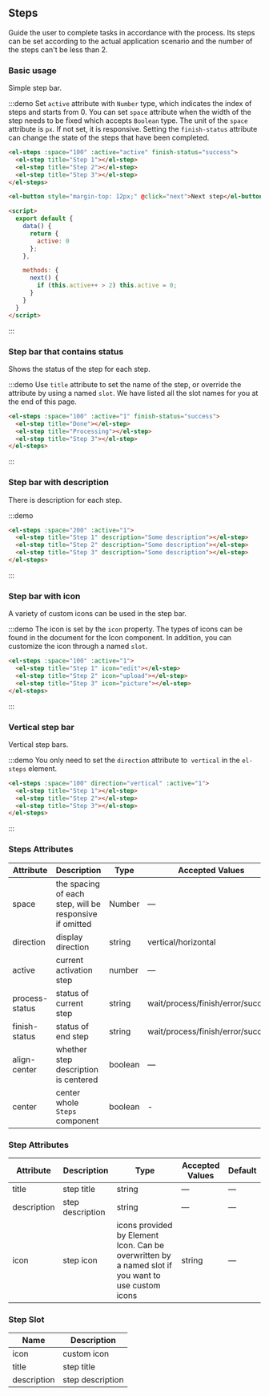 <script>
  export default {
    data() {
      return {
        active: 0
      };
    },

    methods: {
      next() {
        if (this.active++ > 2) this.active = 0;
      }
    }
  }
</script>

<style>
</style>

## Steps

Guide the user to complete tasks in accordance with the process. Its steps can be set according to the actual application scenario and the number of the steps can't be less than 2.

### Basic usage

Simple step bar.

:::demo Set `active` attribute with `Number` type, which indicates the index of steps and starts from 0. You can set `space` attribute when the width of the step needs to be fixed which accepts `Boolean` type. The unit of the `space` attribute is `px`. If not set, it is responsive. Setting the `finish-status` attribute can change the state of the steps that have been completed.

```html
<el-steps :space="100" :active="active" finish-status="success">
  <el-step title="Step 1"></el-step>
  <el-step title="Step 2"></el-step>
  <el-step title="Step 3"></el-step>
</el-steps>

<el-button style="margin-top: 12px;" @click="next">Next step</el-button>

<script>
  export default {
    data() {
      return {
        active: 0
      };
    },

    methods: {
      next() {
        if (this.active++ > 2) this.active = 0;
      }
    }
  }
</script>
```
:::

### Step bar that contains status

Shows the status of the step for each step.

:::demo Use `title` attribute to set the name of the step, or override the attribute by using a named `slot`. We have listed all the slot names for you at the end of this page.

```html
<el-steps :space="100" :active="1" finish-status="success">
  <el-step title="Done"></el-step>
  <el-step title="Processing"></el-step>
  <el-step title="Step 3"></el-step>
</el-steps>
```
:::

### Step bar with description

There is description for each step.

:::demo
```html
<el-steps :space="200" :active="1">
  <el-step title="Step 1" description="Some description"></el-step>
  <el-step title="Step 2" description="Some description"></el-step>
  <el-step title="Step 3" description="Some description"></el-step>
</el-steps>
```
:::

### Step bar with icon

A variety of custom icons can be used in the step bar.

:::demo The icon is set by the `icon` property. The types of icons can be found in the document for the Icon component. In addition, you can customize the icon through a named `slot`.

```html
<el-steps :space="100" :active="1">
  <el-step title="Step 1" icon="edit"></el-step>
  <el-step title="Step 2" icon="upload"></el-step>
  <el-step title="Step 3" icon="picture"></el-step>
</el-steps>
```
:::

### Vertical step bar

Vertical step bars.

:::demo You only need to set the `direction` attribute to` vertical` in the `el-steps` element.

```html
<el-steps :space="100" direction="vertical" :active="1">
  <el-step title="Step 1"></el-step>
  <el-step title="Step 2"></el-step>
  <el-step title="Step 3"></el-step>
</el-steps>
```
:::

### Steps Attributes

| Attribute      | Description          | Type      | Accepted Values       | Default  |
|---------- |-------- |---------- |-------------  |-------- |
| space | the spacing of each step, will be responsive if omitted | Number | — | — |
| direction | display direction | string | vertical/horizontal | horizontal |
| active | current activation step  | number | — | 0 |
| process-status | status of current step | string | wait/process/finish/error/success | process |
| finish-status | status of end step | string | wait/process/finish/error/success | finish |
| align-center | whether step description is centered | boolean | — | false |
| center | center whole `Steps` component | boolean | - | false |

### Step Attributes
| Attribute      | Description          | Type      | Accepted Values       | Default  |
|---------- |-------- |---------- |-------------  |-------- |
| title | step title | string | — | — |
| description | step description | string | — | — |
| icon | step icon | icons provided by Element Icon. Can be overwritten by a named slot if you want to use  custom icons | string | — |

### Step Slot
| Name | Description |
|----|----|
| icon | custom icon |
| title | step title |
| description | step description |

